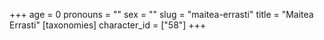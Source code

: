 +++
age = 0
pronouns = ""
sex = ""
slug = "maitea-errasti"
title = "Maitea Errasti"
[taxonomies]
character_id = ["58"]
+++



